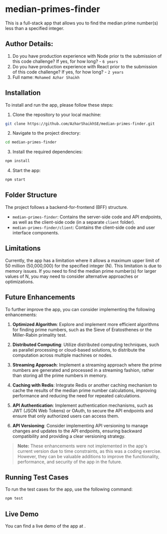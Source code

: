 # median-primes-finder

This is a full-stack app that allows you to find the median prime number(s) less than a specified integer.

## Author Details:
1. Do you have production experience with Node prior ts the submission of this code challenge? If yes, for how long? - `6 years`
2. Do you have production experience with React prior to the submission of this code challenge? If yes, for how long? - `2 years`
3. Full name: `Mohamed Azhar Shaikh`


## Installation

To install and run the app, please follow these steps:

1. Clone the repository to your local machine:
``` bash
git clone https://github.com/AzharShaikhSE/median-primes-finder.git
```

2. Navigate to the project directory:
``` bash
cd median-primes-finder
```

3. Install the required dependencies:
``` bash
npm install
```

4. Start the app:
``` bash
npm start
```

## Folder Structure

The project follows a backend-for-frontend (BFF) structure.

- `median-primes-finder`: Contains the server-side code and API endpoints, as well as the client-side code (in a separate `client` folder).
- `median-primes-finder/client`: Contains the client-side code and user interface components.

## Limitations

Currently, the app has a limitation where it allows a maximum upper limit of 50 million (50,000,000) for the specified integer (N). This limitation is due to memory issues. If you need to find the median prime number(s) for larger values of N, you may need to consider alternative approaches or optimizations.

## Future Enhancements

To further improve the app, you can consider implementing the following enhancements:

1. **Optimized Algorithm**: Explore and implement more efficient algorithms for finding prime numbers, such as the Sieve of Eratosthenes or the Miller-Rabin primality test.

2. **Distributed Computing**: Utilize distributed computing techniques, such as parallel processing or cloud-based solutions, to distribute the computation across multiple machines or nodes.

3. **Streaming Approach**: Implement a streaming approach where the prime numbers are generated and processed in a streaming fashion, rather than storing all the prime numbers in memory.

4. **Caching with Redis**: Integrate Redis or another caching mechanism to cache the results of the median prime number calculations, improving performance and reducing the need for repeated calculations.

5. **API Authentication**: Implement authentication mechanisms, such as JWT (JSON Web Tokens) or OAuth, to secure the API endpoints and ensure that only authorized users can access them.

6. **API Versioning**: Consider implementing API versioning to manage changes and updates to the API endpoints, ensuring backward compatibility and providing a clear versioning strategy.

> **Note:** These enhancements were not implemented in the app's current version due to time constraints, as this was a coding exercise. However, they can be valuable additions to improve the functionality, performance, and security of the app in the future.

## Running Test Cases

To run the test cases for the app, use the following command:
``` bash
npm test
```

## Live Demo

You can find a live demo of the app at .
